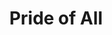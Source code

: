 ---
pid: llp371
title: Pride of All
location_transcription: Locust Street (LGBT Area of Philly) <— if not here then //Cbbs
  Creek Park//
coordinates: "[-75.160708674218, 39.947702114777]"
zipcode: '18944'
gen_neighborhood: 
neighborhood: 
outside_phl: 'Perkasie PA '
age: '17'
age_range: 13-19
instagram: 
image_file_name: llp_371.jpg
proposal_transcription: |-
  The lopsided rainbow represents the past equality

  Rainbow should be black + white but bucket is fulling it with color

  Possibly have colors drip into each other or off the sculpture
topic: Inclusivity,LGBTQ+
topic_summary: 0, 0
type: Sculpture Statue
keywords_other: paint, color, rainbow, black and white
credit: Dalton Okeele of Pennridge Highschool
image_labels: 
twitter: 
facebook: 
permalink: "/monuments/llp371/"
layout: item-page
---